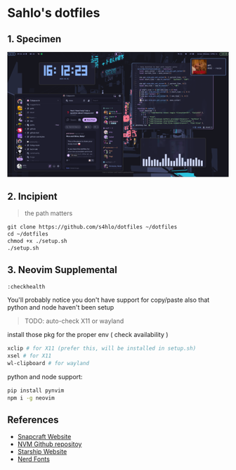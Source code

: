 # Sahlo's dotfiles

## 1. Specimen

![Captura de tela do projeto](Screenshot.png)

## 2. Incipient

> the path matters

```
git clone https://github.com/s4hlo/dotfiles ~/dotfiles
cd ~/dotfiles
chmod +x ./setup.sh
./setup.sh

```

## 3. Neovim Supplemental

```
:checkhealth
```

You'll probably notice you don't have support for copy/paste also that python and node haven't been setup

> TODO: auto-check X11 or wayland

install those pkg for the proper env ( check availability )

```sh
xclip # for X11 (prefer this, will be installed in setup.sh)
xsel # for X11
wl-clipboard # for wayland
```

python and node support:

```sh
pip install pynvim
npm i -g neovim

```

## References

- [Snapcraft Website](https://snapcraft.io/snapd)
- [NVM Github repositoy](https://github.com/nvm-sh/nvm#installing-and-updating)
- [Starship Website](https://starship.rs/)
- [Nerd Fonts](https://www.nerdfonts.com/font-downloads)
